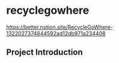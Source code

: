 # recyclegowhere
https://better.notion.site/RecycleGoWhere-1322027374844592ad12db971a234408

## Project Introduction 
